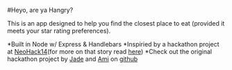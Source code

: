 #Heyo, are ya Hangry?

This is an app designed to help you find the closest place to eat (provided it meets your star rating preferences).

*Built in Node w/ Express & Handlebars
*Inspiried by a hackathon project at [NeoHack14](link)(for more on that story read [here](link))
*Check out the original hackathon project by [Jade](https://github.com/jadeapplegate) and [Ami](https://github.com/mathur7) on [github](https://github.com/jadeapplegate/hangry)